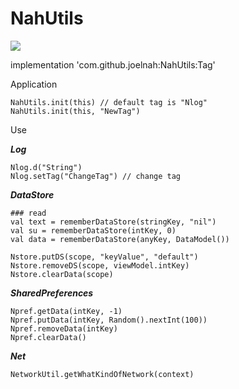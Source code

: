 # NahUtils
[![](https://jitpack.io/v/joelnah/NahUtils.svg)](https://jitpack.io/#joelnah/NahUtils)

implementation 'com.github.joelnah:NahUtils:Tag'

Application

    NahUtils.init(this) // default tag is "Nlog"
    NahUtils.init(this, "NewTag")

Use

***Log***

	Nlog.d("String")
    Nlog.setTag("ChangeTag") // change tag

***DataStore***
        
    ### read
    val text = rememberDataStore(stringKey, "nil")
    val su = rememberDataStore(intKey, 0)
    val data = rememberDataStore(anyKey, DataModel())

    Nstore.putDS(scope, "keyValue", "default")
    Nstore.removeDS(scope, viewModel.intKey)
    Nstore.clearData(scope)

***SharedPreferences***

    Npref.getData(intKey, -1)
    Npref.putData(intKey, Random().nextInt(100))
    Npref.removeData(intKey)
    Npref.clearData()

***Net***

    NetworkUtil.getWhatKindOfNetwork(context)